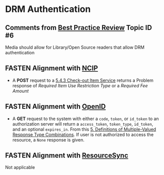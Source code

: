 # DRM Authentication 

##  Comments from [Best Practice Review][BEST_PRACTICES] Topic ID #6
Media should allow for Library/Open Source readers that allow DRM 
authentication

## FASTEN Alignment with [NCIP][NCIP]

*   A **POST** request to a [5.4.3 Check-out Item Service](http://www.ncip.info/uploads/7/1/4/6/7146749/z39-83-1-2012_ncip.pdf#page=16) returns a
    Problem response of *Required Item Use Restriction Type* or
    a *Required Fee Amount* 

## FASTEN Alignment with [OpenID][OID]

*   A **GET** request to the system with either a `code`, `token`, or `id_token` to an authorization
    server will return a `access_token`, `token_type`, `id_token`, and an optional `expires_in`.
    From this [5. Definitions of Multiple-Valued Response Type Combinations](http://openid.net/specs/oauth-v2-multiple-response-types-1_0.html#rfc.section.5). If user is not authorized to access the resource, a `None` response is given.

## FASTEN Alignment with [ResourceSync][RS]
Not applicable

[BEST_PRACTICES]: https://docs.google.com/spreadsheets/d/1iQrdLVUSCW-0FWlrKNGjZJkB8nPO5Z94pg1Ie8GIKhg/
[OID]:  https://openid.net/
[NCIP]: http://www.ncip.info/ 
[RS]: http://www.openarchives.org/rs/toc

